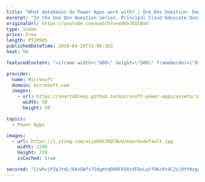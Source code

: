 ```yaml
---
title: "What databases do Power Apps work with? | One Dev Question: Dona Sarkar"
excerpt: "In the One Dev Question series, Principal Cloud Advocate Dona Sarkar explains how she uses Power Apps and why.   For more information, visit: https://docs.microsoft.com/powerapps/developer/common-data-service/overview/?WT.mc_id=onedevquestion-c9-donasa    Try Azure for free: https://aka.ms/TryAzure7"
originalUrl: https://youtube.com/watch?v=e0Xh7KQlBvU
type: video
price: Free
length: PT1M50S
publishedDateTime: 2020-04-29T15:06:36Z
heat: 50

featuredContent: "<iframe width=\"800\" height=\"500\" frameborder=\"0\" src=\"https://www.youtube.com/embed/e0Xh7KQlBvU\" allow=\"accelerometer; autoplay; encrypted-media; gyroscope; picture-in-picture\" allowfullscreen></iframe>"

provider:
  name: Microsoft
  domain: microsoft.com
  images:
    - url: https://smartableai.github.io/microsoft-power-apps/assets/images/organizations/microsoft.com-50x50.jpg
      width: 50
      height: 50

topics:
  - Power Apps

images:
  - url: https://i.ytimg.com/vi/e0Xh7KQlBvU/maxresdefault.jpg
    width: 1280
    height: 720
    isCached: true

secured: "C/whvjPZpJtdL/6A+GWfv7SdgmtmD0AFk50zdFQvLwtfOKc8+9C2xJdtYHzqaUEPnxg0Aqg4DQvQgdMt/HuCqvtZK3XflCc/xgSVY0OqeVqhD7rDooGVMpkzOWFuLu+ylJS/Udwp+PYGpyEam0EnKZYbhsYp1a3vIj3jW1gKSN7eKH0H0tIi4EU/7GMrk0JofUSmVcffDlEVazkGRUozpP0EarFhwp8aC28Z6nl9hAlmAH9v2BKjC+PIeI6b8AmdWNAf0hxeiuTy5nwtucTE4SA7n2wUU/EQvDCqyRoMcB3A3WLtIvos5gnX3CfP3h1vVxc0K9nbqd/kU+gGkWiTVOR5XyIvBx0MwiAtCnwH63LjtGTdBpBBKG+n3LPSnPV9RUHjEHjcPoz1Jh7qBDJo5RJvNGvtbNaNnKJdtYcoh/M=;Rw9vsMGBHAdjY4RNRthSbg=="
---
```


